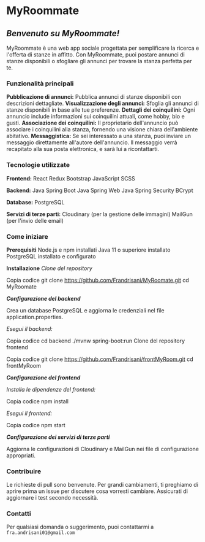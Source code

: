 # **MyRoommate**

## _Benvenuto su MyRoommate!_

MyRoommate è una web app sociale progettata per semplificare la ricerca e l'offerta di stanze in affitto. Con MyRoommate, puoi postare annunci di stanze disponibili o sfogliare gli annunci per trovare la stanza perfetta per te.

### **Funzionalità principali**

**Pubblicazione di annunci:** 
Pubblica annunci di stanze disponibili con descrizioni dettagliate.
**Visualizzazione degli annunci:** 
Sfoglia gli annunci di stanze disponibili in base alle tue preferenze.
**Dettagli dei coinquilini:** 
Ogni annuncio include informazioni sui coinquilini attuali, come hobby, bio e gusti.
**Associazione dei coinquilini:** 
Il proprietario dell'annuncio può associare i coinquilini alla stanza, fornendo una visione chiara dell'ambiente abitativo.
**Messaggistica:** 
Se sei interessato a una stanza, puoi inviare un messaggio direttamente all'autore dell'annuncio. Il messaggio verrà recapitato alla sua posta elettronica, e sarà lui a ricontattarti.

### Tecnologie utilizzate
**Frontend:**
React
Redux
Bootstrap
JavaScript
SCSS

**Backend:**
Java
Spring Boot
Java Spring Web
Java Spring Security
BCrypt

**Database:**
PostgreSQL

**Servizi di terze parti:**
Cloudinary (per la gestione delle immagini)
MailGun (per l'invio delle email)

### Come iniziare

**Prerequisiti**
Node.js e npm installati
Java 11 o superiore installato
PostgreSQL installato e configurato

**Installazione**
_Clone del repository_

Copia codice
git clone https://github.com/Frandrisani/MyRoomate.git
cd MyRoomate

**_Configurazione del backend_**

Crea un database PostgreSQL e aggiorna le credenziali nel file application.properties.

_Esegui il backend:_

Copia codice
cd backend
./mvnw spring-boot:run
Clone del repository frontend

Copia codice
git clone https://github.com/Frandrisani/frontMyRoom.git
cd frontMyRoom

**_Configurazione del frontend_**

_Installa le dipendenze del frontend:_

Copia codice
npm install

_Esegui il frontend:_

Copia codice
npm start

**_Configurazione dei servizi di terze parti_**

Aggiorna le configurazioni di Cloudinary e MailGun nei file di configurazione appropriati.


### Contribuire

Le richieste di pull sono benvenute. Per grandi cambiamenti, ti preghiamo di aprire prima un issue per discutere cosa vorresti cambiare.
Assicurati di aggiornare i test secondo necessità.


### Contatti

Per qualsiasi domanda o suggerimento, puoi contattarmi a `fra.andrisani01@gmail.com`